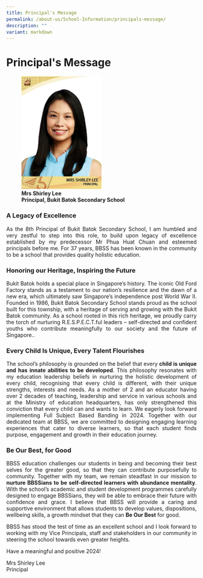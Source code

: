```yaml
---
title: Principal's Message
permalink: /about-us/School-Information/principals-message/
description: ""
variant: markdown
---
```

# Principal's Message



<figure>
	<img src="/images/Mrs_Shirley_Lee.JPG" style="width:50%">
<figcaption>
	<strong> Mrs Shirley Lee<br>
Principal, Bukit Batok Secondary School</strong>
	</figcaption>
</figure>

### A Legacy of Excellence
<p style="text-align: justify;">As the 8th Principal of Bukit Batok Secondary School, I am humbled and very zestful to step into this role, to build upon legacy of excellence established by my predecessor Mr Phua Huat Chuan and esteemed principals before me. For 37 years, BBSS has been known in the community to be a school that provides quality holistic education.  </p>

### Honoring our Heritage, Inspiring the Future
<p style="text-align: justify;">Bukit Batok holds a special place in Singapore’s history. The iconic Old Ford Factory stands as a testament to our nation’s resilience and the dawn of a new era, which ultimately saw Singapore’s independence post World War II. Founded in 1986, Bukit Batok Secondary School stands proud as the school built for this township, with a heritage of serving and growing with the Bukit Batok community. As a school rooted in this rich heritage, we proudly carry the torch of nurturing R.E.S.P.E.C.T.ful leaders – self-directed and confident youths who contribute meaningfully to our society and the future of Singapore..</p>

### Every Child Is Unique, Every Talent Flourishes
<p style="text-align: justify;">The school’s philosophy is grounded on the belief that every <b>child is unique and has innate abilities to be developed</b>. This philosophy resonates with my education leadership beliefs in nurturing the holistic development of every child, recognising that every child is different, with their unique strengths, interests and needs. As a mother of 2 and an educator having over 2 decades of teaching, leadership and service in various schools and at the Ministry of education headquarters, has only strengthened this conviction that every child can and wants to learn. We eagerly look forward implementing Full Subject Based Banding in 2024. Together with our dedicated team at BBSS, we are committed to designing engaging learning experiences that cater to diverse learners, so that each student finds purpose, engagement and growth in their education journey.  </p>

### Be Our Best, for Good
<p style="text-align: justify;">BBSS education challenges our students in being and becoming their best selves for the greater good, so that they can contribute purposefully to community. Together with my team, we remain steadfast in our mission to <b>nurture BBSSians to be self-directed learners with abundance mentality</b>. With the school’s academic and student development programmes carefully designed to engage BBSSians, they will be able to embrace their future with confidence and grace. I believe that BBSS will provide a caring and supportive environment that allows students to develop values, dispositions, wellbeing skills, a growth mindset that they can <b>Be Our Best</b> for good.</p>

<p style="text-align: justify;">BBSS has stood the test of time as an excellent school and I look forward to working with my Vice Principals, staff and stakeholders in our community in steering the school towards even greater heights. </p>

Have a meaningful and positive 2024!

Mrs Shirley Lee
<br>Principal